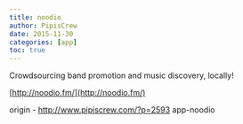 ```yaml
---
title: noodio
author: PipisCrew
date: 2015-11-30
categories: [app]
toc: true
---
```


Crowdsourcing band promotion and music discovery, locally!

[http://noodio.fm/](http://noodio.fm/)

origin - http://www.pipiscrew.com/?p=2593 app-noodio